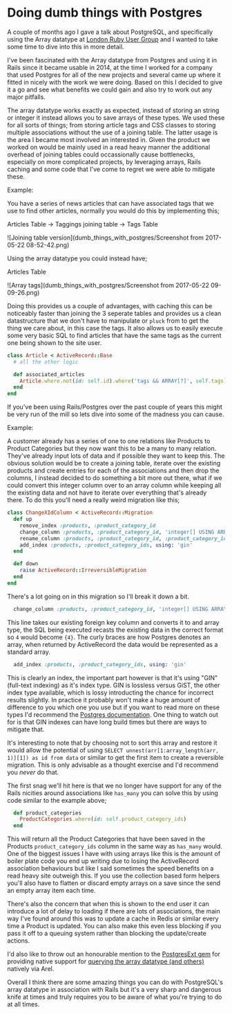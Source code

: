 # Doing dumb things with Postgres

A couple of months ago I gave a talk about PostgreSQL, and specifically using the Array datatype at [London Ruby User Group](https://skillsmatter.com/skillscasts/9865-london-ruby-lightning-talks) and I wanted to take some time to dive into this in more detail.

I've been fascinated with the Array datatype from Postgres and using it in Rails since it became usable in 2014, at the time I worked for a company that used Postgres for all of the new projects and several came up where it fitted in nicely with the work we were doing. Based on this I decided to give it a go and see what benefits we could gain and also try to work out any major pitfalls.

The array datatype works exactly as expected, instead of storing an string or integer it instead allows you to save arrays of these types. We used these for all sorts of things; from storing article tags and CSS classes to storing multiple associations without the use of a joining table. The latter usage is the area I became most involved an interested in. Given the product we worked on would be mainly used in a read heavy manner the additional overhead of joining tables could occassionally cause bottlenecks, especially on more complicated projects, by leveraging arrays, Rails caching and some code that I've come to regret we were able to mitigate these.

Example:

You have a series of news articles that can have associated tags that we use to find other articles, normally you would do this by implementing this;

Articles Table -> Taggings joining table -> Tags Table

![Joining table version](dumb_things_with_postgres/Screenshot from 2017-05-22 08-52-42.png)

Using the array datatype you could instead have;

Articles Table

![Array tags](dumb_things_with_postgres/Screenshot from 2017-05-22 09-09-26.png)

Doing this provides us a couple of advantages, with caching this can be noticeably faster than joining the 3 seperate tables and provides us a clean datastructure that we don't have to manipulate or `pluck` from to get the thing we care about, in this case the tags. It also allows us to easily execute some very basic SQL to find articles that have the same tags as the current one being shown to the site user.

```ruby
class Article < ActiveRecord::Base
  # all the other logic

  def associated_articles
    Article.where.not(id: self.id).where('tags && ARRAY[?]', self.tags)
  end
end
```

If you've been using Rails/Postgres over the past couple of years this might be very run of the mill so lets dive into some of the madness you can cause.

Example:

A customer already has a series of one to one relations like Products to Product Categories but they now want this to be a many to many relation. They've already input lots of data and if possible they want to keep this. The obvious solution would be to create a joining table, iterate over the existing products and create entries for each of the associations and then drop the columns, I instead decided to do something a bit more out there, what if we could convert this integer column over to an array column while keeping all the existing data and not have to iterate over everything that's already there. To do this you'll need a really weird migration like this;

```ruby
class ChangeXIdColumn < ActiveRecord::Migration
  def up
    remove_index :products, :product_category_id
    change_column :products, :product_category_id, 'integer[] USING ARRAY[product_category_id]::INTEGER[]', array: true, null: false, default: []
    rename_column :products, :product_category_id, :product_category_ids
    add_index :products, :product_category_ids, using: 'gin'
  end

  def down
    raise ActiveRecord::IrreversibleMigration
  end
end
```

There's a lot going on in this migration so I'll break it down a bit.
```ruby
  change_column :products, :product_category_id, 'integer[] USING ARRAY[product_category_id]::INTEGER[]', array: true, null: false, default: []
```
This line takes our existing foreign key column and converts it to and array type, the SQL being executed recasts the existing data in the correct format so `4` would become `{4}`. The curly braces are how Postgres denotes an array, when returned by ActiveRecord the data would be represented as a standard array.

```ruby
  add_index :products, :product_category_ids, using: 'gin'
```
This is clearly an index, the important part however is that it's using "GIN" (full-text indexing) as it's index type. GIN is lossless versus GiST, the other index type available, which is lossy introducting the chance for incorrect results slightly. In practice it probably won't make a huge amount of difference to you which one you use but if you want to read more on these types I'd recommend the [Postgres documentation](https://www.postgresql.org/docs/current/static/textsearch-indexes.html). One thing to watch out for is that GIN indexes can have long build times but there are ways to mitigate that.

It's interesting to note that by choosing not to sort this array and restore it would allow the potential of using `SELECT unnest(arr[1:array_length(arr, 1)][1]) as id from data` or similar to get the first item to create a reversible migration. This is only advisable as a thought exercise and I'd recommend you _never_ do that.

The first snag we'll hit here is that we no longer have support for any of the Rails nicities around associations like `has_many` you can solve this by using code similar to the example above;

```ruby
  def product_categories
    ProductCategories.where(id: self.product_category_ids)
  end
```

This will return all the Product Categories that have been saved in the Products `product_category_ids` column in the same way as `has_many` would. One of the biggest issues I have with using arrays like this is the amount of boiler plate code you end up writing due to losing the ActiveRecord association behaviours but like I said sometimes the speed benefits on a read heavy site outweigh this. If you use the collection based form helpers you'll also have to flatten or discard empty arrays on a save since the send an empty array item each time.

There's also the concern that when this is shown to the end user it can introduce a lot of delay to loading if there are lots of associations, the main way I've found around this was to update a cache in Redis or similar every time a Product is updated. You can also make this even less blocking if you pass it off to a queuing system rather than blocking the update/create actions.

I'd also like to throw out an honourable mention to the [PostgresExt gem](https://github.com/DockYard/postgres_ext) for providing native support for [querying the array datatype (and others)](https://github.com/DockYard/postgres_ext/blob/master/docs/querying.md#arrays) natively via Arel.

Overall I think there are some amazing things you can do with PostgreSQL's array datatype in association with Rails but it's a very sharp and dangerous knife at times and truly requires you to be aware of what you're trying to do at all times.
